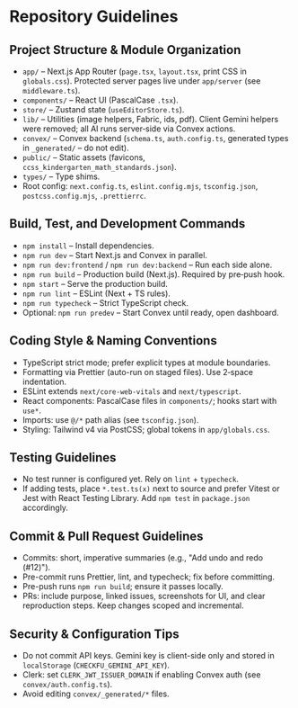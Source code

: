 # Repository Guidelines

## Project Structure & Module Organization

- `app/` – Next.js App Router (`page.tsx`, `layout.tsx`, print CSS in `globals.css`). Protected server pages live under `app/server` (see `middleware.ts`).
- `components/` – React UI (PascalCase `.tsx`).
- `store/` – Zustand state (`useEditorStore.ts`).
- `lib/` – Utilities (image helpers, Fabric, ids, pdf). Client Gemini helpers were removed; all AI runs server‑side via Convex actions.
- `convex/` – Convex backend (`schema.ts`, `auth.config.ts`, generated types in `_generated/` – do not edit).
- `public/` – Static assets (favicons, `ccss_kindergarten_math_standards.json`).
- `types/` – Type shims.
- Root config: `next.config.ts`, `eslint.config.mjs`, `tsconfig.json`, `postcss.config.mjs`, `.prettierrc`.

## Build, Test, and Development Commands

- `npm install` – Install dependencies.
- `npm run dev` – Start Next.js and Convex in parallel.
- `npm run dev:frontend` / `npm run dev:backend` – Run each side alone.
- `npm run build` – Production build (Next.js). Required by pre‑push hook.
- `npm start` – Serve the production build.
- `npm run lint` – ESLint (Next + TS rules).
- `npm run typecheck` – Strict TypeScript check.
- Optional: `npm run predev` – Start Convex until ready, open dashboard.

## Coding Style & Naming Conventions

- TypeScript strict mode; prefer explicit types at module boundaries.
- Formatting via Prettier (auto-run on staged files). Use 2‑space indentation.
- ESLint extends `next/core-web-vitals` and `next/typescript`.
- React components: PascalCase files in `components/`; hooks start with `use*`.
- Imports: use `@/*` path alias (see `tsconfig.json`).
- Styling: Tailwind v4 via PostCSS; global tokens in `app/globals.css`.

## Testing Guidelines

- No test runner is configured yet. Rely on `lint` + `typecheck`.
- If adding tests, place `*.test.ts(x)` next to source and prefer Vitest or Jest with React Testing Library. Add `npm test` in `package.json` accordingly.

## Commit & Pull Request Guidelines

- Commits: short, imperative summaries (e.g., "Add undo and redo (#12)").
- Pre-commit runs Prettier, lint, and typecheck; fix before committing.
- Pre-push runs `npm run build`; ensure it passes locally.
- PRs: include purpose, linked issues, screenshots for UI, and clear reproduction steps. Keep changes scoped and incremental.

## Security & Configuration Tips

- Do not commit API keys. Gemini key is client-side only and stored in `localStorage` (`CHECKFU_GEMINI_API_KEY`).
- Clerk: set `CLERK_JWT_ISSUER_DOMAIN` if enabling Convex auth (see `convex/auth.config.ts`).
- Avoid editing `convex/_generated/*` files.

